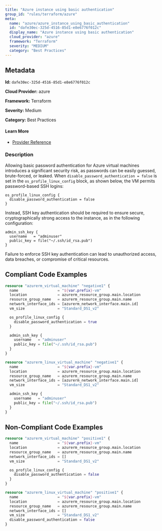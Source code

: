 ```yaml
---
title: "Azure instance using basic authentication"
group_id: "rules/terraform/azure"
meta:
  name: "azure/azure_instance_using_basic_authentication"
  id: "dafe30ec-325d-4516-85d1-e8e6776f012c"
  display_name: "Azure instance using basic authentication"
  cloud_provider: "azure"
  framework: "Terraform"
  severity: "MEDIUM"
  category: "Best Practices"
---
```

## Metadata

**Id:** `dafe30ec-325d-4516-85d1-e8e6776f012c`

**Cloud Provider:** azure

**Framework:** Terraform

**Severity:** Medium

**Category:** Best Practices

#### Learn More

 - [Provider Reference](https://registry.terraform.io/providers/hashicorp/azurerm/latest/docs/resources/linux_virtual_machine#admin_ssh_key)

### Description

 Allowing basic password authentication for Azure virtual machines introduces a significant security risk, as passwords can be easily guessed, brute-forced, or leaked. When `disable_password_authentication = false` is set in the `os_profile_linux_config` block, as shown below, the VM permits password-based SSH logins:

```
os_profile_linux_config {
  disable_password_authentication = false
}
```

Instead, SSH key authentication should be required to ensure secure, cryptographically strong access to the instance, as in the following configuration:

```
admin_ssh_key {
  username   = "adminuser"
  public_key = file("~/.ssh/id_rsa.pub")
}
```

Failure to enforce SSH key authentication can lead to unauthorized access, data breaches, or compromise of critical resources.


## Compliant Code Examples
```terraform
resource "azurerm_virtual_machine" "negative1" {
  name                  = "${var.prefix}-vm"
  location              = azurerm_resource_group.main.location
  resource_group_name   = azurerm_resource_group.main.name
  network_interface_ids = [azurerm_network_interface.main.id]
  vm_size               = "Standard_DS1_v2"

  os_profile_linux_config {
    disable_password_authentication = true
  }

  admin_ssh_key {
    username   = "adminuser"
    public_key = file("~/.ssh/id_rsa.pub")
  }
}

```

```terraform
resource "azurerm_linux_virtual_machine" "negative1" {
  name                  = "${var.prefix}-vm"
  location              = azurerm_resource_group.main.location
  resource_group_name   = azurerm_resource_group.main.name
  network_interface_ids = [azurerm_network_interface.main.id]
  vm_size               = "Standard_DS1_v2"

  admin_ssh_key {
    username   = "adminuser"
    public_key = file("~/.ssh/id_rsa.pub")
  }
}

```
## Non-Compliant Code Examples
```terraform
resource "azurerm_virtual_machine" "positive1" {
  name                  = "${var.prefix}-vm"
  location              = azurerm_resource_group.main.location
  resource_group_name   = azurerm_resource_group.main.name
  network_interface_ids = []
  vm_size               = "Standard_DS1_v2"

  os_profile_linux_config {
    disable_password_authentication = false
  }
}

```

```terraform
resource "azurerm_linux_virtual_machine" "positive1" {
  name                  = "${var.prefix}-vm"
  location              = azurerm_resource_group.main.location
  resource_group_name   = azurerm_resource_group.main.name
  network_interface_ids = []
  vm_size               = "Standard_DS1_v2"
  disable_password_authentication = false
}

```